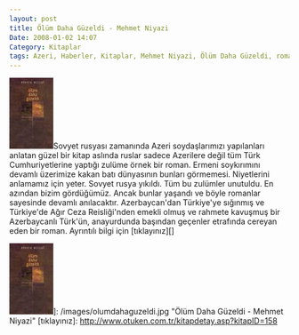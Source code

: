 ```yaml
---
layout: post
title: Ölüm Daha Güzeldi - Mehmet Niyazi
Date: 2008-01-02 14:07
Category: Kitaplar
tags: Azeri, Haberler, Kitaplar, Mehmet Niyazi, Ölüm Daha Güzeldi, roman, Rusya, Zulüm
---
```


![Ölüm Daha Güzeldi - Mehmet Niyazi][]Sovyet rusyası zamanında Azeri
soydaşlarımızı yapılanları anlatan güzel bir kitap aslında ruslar sadece
Azerilere değil tüm Türk Cumhuriyetlerine yaptığı zulüme örnek bir
roman. Ermeni soykırımını devamlı üzerimize kakan batı dünyasının
bunları görmemesi. Niyetlerini anlamamız için yeter. Sovyet rusya
yıkıldı. Tüm bu zulümler unutuldu. En azından bizim gördüğümüz. Ancak
bunlar yaşandı ve böyle romanlar sayesinde devamlı anılacaktır.
Azerbaycan'dan Türkiye'ye sığınmış ve Türkiye'de Ağır Ceza Reisliği'nden
emekli olmuş ve rahmete kavuşmuş bir Azerbaycanlı Türk'ün, anayurdunda
başından geçenler etrafında cereyan eden bir roman. Ayrıntılı bilgi için
[tıklayınız][]

  [Ölüm Daha Güzeldi - Mehmet Niyazi]: /images/olumdahaguzeldi.kucukresim.jpg
  ![Ölüm Daha Güzeldi - Mehmet Niyazi][]]: /images/olumdahaguzeldi.jpg
    "Ölüm Daha Güzeldi - Mehmet Niyazi"
  [tıklayınız]: http://www.otuken.com.tr/kitapdetay.asp?kitapID=158
